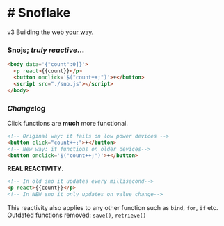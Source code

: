 # # Snoflake

v3 Building the web [your way.](https://github.com/snojs)

### Snojs; _truly reactive_...

```html
<body data='{"count":0]}'>
  <p react>{{count}}</p>
  <button onclick='$("count++;")'>+</button>
  <script src="./sno.js"></script>
</body>
```

### *Change*log

Click functions are __much__ more functional.<br/>
```html
<!-- Original way: it fails on low power devices -->
<button click="count++;">+</button>
<!-- New way: it functions on older devices-->
<button onclick='$("count++;")'>+</button>
```

__REAL REACTIVITY__.
```html
<!-- In old sno it updates every millisecond-->
<p react>{{count}}</p>
<!-- In NEW sno it only updates on value change-->
```

This reactivity also applies to any other function such as `bind`, `for`, `if` etc.<br/>
Outdated functions removed: `save()`, `retrieve()` 
